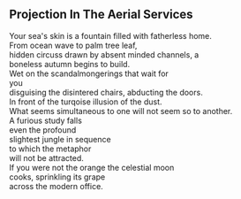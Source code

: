 Projection In The Aerial Services
---------------------------------
Your sea's skin is a fountain filled with fatherless home.  
From ocean wave to palm tree leaf,  
hidden circuss drawn by absent minded channels, a  
boneless autumn begins to build.  
Wet on the scandalmongerings that wait for  
you  
disguising the disintered chairs, abducting the doors.  
In front of the turqoise illusion of the dust.  
What seems simultaneous to one will not seem so to another.  
A furious study falls  
even the profound  
slightest jungle in sequence  
to which the metaphor  
will not be attracted.  
If you were not the orange the celestial moon  
cooks, sprinkling its grape  
across the modern office.  
